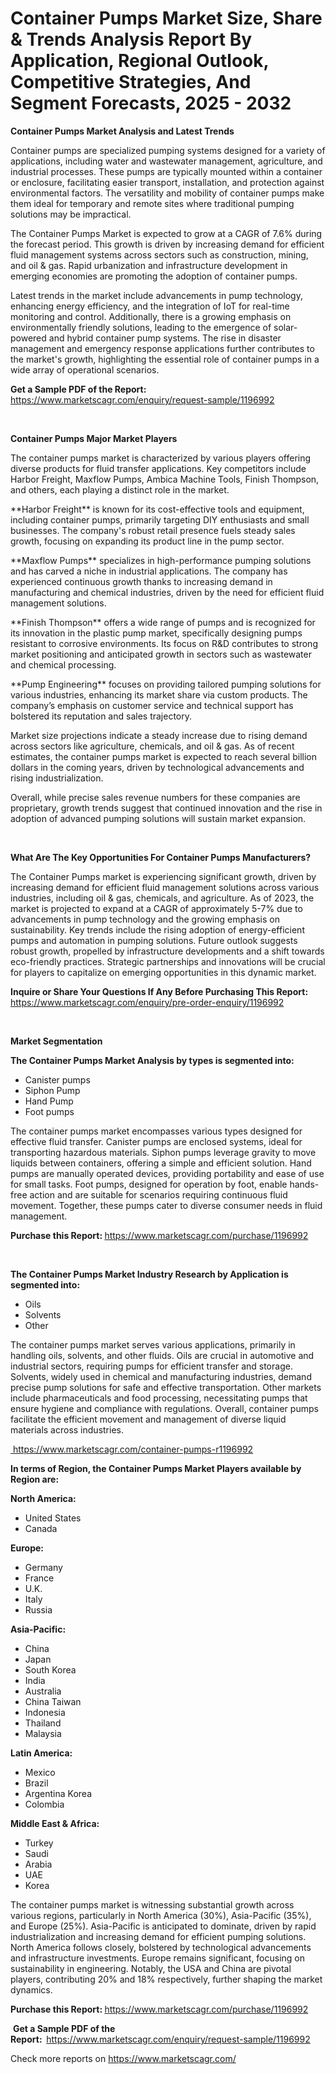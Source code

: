 <p><h1>Container Pumps Market Size, Share & Trends Analysis Report By Application, Regional Outlook, Competitive Strategies, And Segment Forecasts, 2025 - 2032</h1></p><p><strong>Container Pumps Market Analysis and Latest Trends</strong></p>
<p><p>Container pumps are specialized pumping systems designed for a variety of applications, including water and wastewater management, agriculture, and industrial processes. These pumps are typically mounted within a container or enclosure, facilitating easier transport, installation, and protection against environmental factors. The versatility and mobility of container pumps make them ideal for temporary and remote sites where traditional pumping solutions may be impractical.</p><p>The Container Pumps Market is expected to grow at a CAGR of 7.6% during the forecast period. This growth is driven by increasing demand for efficient fluid management systems across sectors such as construction, mining, and oil & gas. Rapid urbanization and infrastructure development in emerging economies are promoting the adoption of container pumps.</p><p>Latest trends in the market include advancements in pump technology, enhancing energy efficiency, and the integration of IoT for real-time monitoring and control. Additionally, there is a growing emphasis on environmentally friendly solutions, leading to the emergence of solar-powered and hybrid container pump systems. The rise in disaster management and emergency response applications further contributes to the market's growth, highlighting the essential role of container pumps in a wide array of operational scenarios.</p></p>
<p><strong>Get a Sample PDF of the Report:&nbsp;</strong> <a href="https://www.marketscagr.com/enquiry/request-sample/1196992?utm_campaign=2566&utm_medium=2&utm_source=Github&utm_content=ia&utm_term=10042025&utm_id=container-pumps">https://www.marketscagr.com/enquiry/request-sample/1196992</a></p>
<p>&nbsp;</p>
<p><strong>Container Pumps Major Market Players</strong></p>
<p><p>The container pumps market is characterized by various players offering diverse products for fluid transfer applications. Key competitors include Harbor Freight, Maxflow Pumps, Ambica Machine Tools, Finish Thompson, and others, each playing a distinct role in the market.</p><p>**Harbor Freight** is known for its cost-effective tools and equipment, including container pumps, primarily targeting DIY enthusiasts and small businesses. The company's robust retail presence fuels steady sales growth, focusing on expanding its product line in the pump sector.</p><p>**Maxflow Pumps** specializes in high-performance pumping solutions and has carved a niche in industrial applications. The company has experienced continuous growth thanks to increasing demand in manufacturing and chemical industries, driven by the need for efficient fluid management solutions.</p><p>**Finish Thompson** offers a wide range of pumps and is recognized for its innovation in the plastic pump market, specifically designing pumps resistant to corrosive environments. Its focus on R&D contributes to strong market positioning and anticipated growth in sectors such as wastewater and chemical processing.</p><p>**Pump Engineering** focuses on providing tailored pumping solutions for various industries, enhancing its market share via custom products. The company’s emphasis on customer service and technical support has bolstered its reputation and sales trajectory.</p><p>Market size projections indicate a steady increase due to rising demand across sectors like agriculture, chemicals, and oil & gas. As of recent estimates, the container pumps market is expected to reach several billion dollars in the coming years, driven by technological advancements and rising industrialization.</p><p>Overall, while precise sales revenue numbers for these companies are proprietary, growth trends suggest that continued innovation and the rise in adoption of advanced pumping solutions will sustain market expansion.</p></p>
<p>&nbsp;</p>
<p><strong>What Are The Key Opportunities For Container Pumps Manufacturers?</strong></p>
<p><p>The Container Pumps market is experiencing significant growth, driven by increasing demand for efficient fluid management solutions across various industries, including oil & gas, chemicals, and agriculture. As of 2023, the market is projected to expand at a CAGR of approximately 5-7% due to advancements in pump technology and the growing emphasis on sustainability. Key trends include the rising adoption of energy-efficient pumps and automation in pumping solutions. Future outlook suggests robust growth, propelled by infrastructure developments and a shift towards eco-friendly practices. Strategic partnerships and innovations will be crucial for players to capitalize on emerging opportunities in this dynamic market.</p></p>
<p><strong>Inquire or Share Your Questions If Any Before Purchasing This Report:</strong> <a href="https://www.marketscagr.com/enquiry/pre-order-enquiry/1196992?utm_campaign=2566&utm_medium=2&utm_source=Github&utm_content=ia&utm_term=10042025&utm_id=container-pumps">https://www.marketscagr.com/enquiry/pre-order-enquiry/1196992</a></p>
<p>&nbsp;</p>
<p><strong>Market Segmentation</strong></p>
<p><strong>The Container Pumps Market Analysis by types is segmented into:</strong></p>
<p><ul><li>Canister pumps</li><li>Siphon Pump</li><li>Hand Pump</li><li>Foot pumps</li></ul></p>
<p><p>The container pumps market encompasses various types designed for effective fluid transfer. Canister pumps are enclosed systems, ideal for transporting hazardous materials. Siphon pumps leverage gravity to move liquids between containers, offering a simple and efficient solution. Hand pumps are manually operated devices, providing portability and ease of use for small tasks. Foot pumps, designed for operation by foot, enable hands-free action and are suitable for scenarios requiring continuous fluid movement. Together, these pumps cater to diverse consumer needs in fluid management.</p></p>
<p><strong>Purchase this Report:&nbsp;</strong><a href="https://www.marketscagr.com/purchase/1196992?utm_campaign=2566&utm_medium=2&utm_source=Github&utm_content=ia&utm_term=10042025&utm_id=container-pumps">https://www.marketscagr.com/purchase/1196992</a></p>
<p>&nbsp;</p>
<p><strong>The Container Pumps Market Industry Research by Application is segmented into:</strong></p>
<p><ul><li>Oils</li><li>Solvents</li><li>Other</li></ul></p>
<p><p>The container pumps market serves various applications, primarily in handling oils, solvents, and other fluids. Oils are crucial in automotive and industrial sectors, requiring pumps for efficient transfer and storage. Solvents, widely used in chemical and manufacturing industries, demand precise pump solutions for safe and effective transportation. Other markets include pharmaceuticals and food processing, necessitating pumps that ensure hygiene and compliance with regulations. Overall, container pumps facilitate the efficient movement and management of diverse liquid materials across industries.</p></p>
<p><a href="https://www.marketscagr.com/container-pumps-r1196992?utm_campaign=2566&utm_medium=2&utm_source=Github&utm_content=ia&utm_term=10042025&utm_id=container-pumps">&nbsp;https://www.marketscagr.com/container-pumps-r1196992</a></p>
<p><strong>In terms of Region, the Container Pumps Market Players available by Region are:</strong></p>
<p>
    <p> <strong> North America: </strong>
        <ul>
            <li>United States</li>
            <li>Canada</li>
        </ul>
        </p> 
    <p> <strong> Europe: </strong>
        <ul>
            <li>Germany</li>
            <li>France</li>
            <li>U.K.</li>
            <li>Italy</li>
            <li>Russia</li>
        </ul>
        </p> 
    <p> <strong> Asia-Pacific: </strong>
        <ul>
            <li>China</li>
            <li>Japan</li>
            <li>South Korea</li>
            <li>India</li>
            <li>Australia</li>
            <li>China Taiwan</li>
            <li>Indonesia</li>
            <li>Thailand</li>
            <li>Malaysia</li>
        </ul>
        </p> 
    <p> <strong> Latin America: </strong>
        <ul>
            <li>Mexico</li>
            <li>Brazil</li>
            <li>Argentina Korea</li>
            <li>Colombia</li>
        </ul>
        </p> 
    <p> <strong> Middle East & Africa: </strong>
        <ul>
            <li>Turkey</li>
            <li>Saudi</li>
            <li>Arabia</li>
            <li>UAE</li>
            <li>Korea</li>
        </ul>
    </p>
    </p>
<p><p>The container pumps market is witnessing substantial growth across various regions, particularly in North America (30%), Asia-Pacific (35%), and Europe (25%). Asia-Pacific is anticipated to dominate, driven by rapid industrialization and increasing demand for efficient pumping solutions. North America follows closely, bolstered by technological advancements and infrastructure investments. Europe remains significant, focusing on sustainability in engineering. Notably, the USA and China are pivotal players, contributing 20% and 18% respectively, further shaping the market dynamics.</p></p>
<p><strong>Purchase this Report: </strong><a href="https://www.marketscagr.com/purchase/1196992?utm_campaign=2566&utm_medium=2&utm_source=Github&utm_content=ia&utm_term=10042025&utm_id=container-pumps">https://www.marketscagr.com/purchase/1196992</a></p>
<p>&nbsp;<strong>Get a Sample PDF of the Report:&nbsp;&nbsp;</strong><a href="https://www.marketscagr.com/enquiry/request-sample/1196992?utm_campaign=2566&utm_medium=2&utm_source=Github&utm_content=ia&utm_term=10042025&utm_id=container-pumps">https://www.marketscagr.com/enquiry/request-sample/1196992</a></p>
<p><strong></strong></p>
<p>Check more reports on <a href="https://www.marketscagr.com/?utm_campaign=2566&utm_medium=2&utm_source=Github&utm_content=ia&utm_term=10042025&utm_id=container-pumps">https://www.marketscagr.com/</a></p>